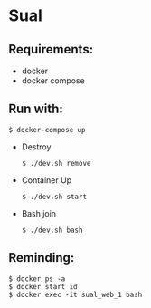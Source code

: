# Sual 

## Requirements:
  - docker
  - docker compose

## Run with:
    $ docker-compose up

* Destroy

      $ ./dev.sh remove

* Container Up

      $ ./dev.sh start

* Bash join

      $ ./dev.sh bash
    
## Reminding:
    $ docker ps -a
    $ docker start id
    $ docker exec -it sual_web_1 bash 